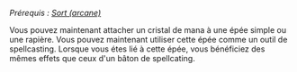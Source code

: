*Prérequis : [Sort (arcane)](../../../../1.%20Talent%20de%20base/Sorts.md#Sort%20(arcane))*

Vous pouvez  maintenant attacher un cristal de mana à une épée simple ou une rapière.
Vous pouvez maintenant utiliser cette épée comme un outil de spellcasting.
Lorsque vous étes lié à cette épée, vous bénéficiez des mêmes effets que ceux d'un bâton de spellcating.